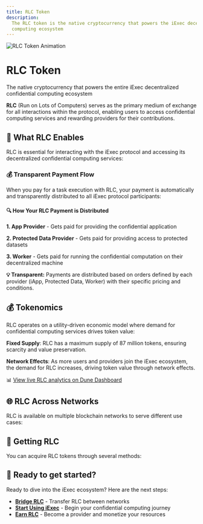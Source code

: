```yaml
---
title: RLC Token
description:
  The RLC token is the native cryptocurrency that powers the iExec decentralized
  computing ecosystem
---
```


<div class="flex flex-col items-center mb-8">
  <img :src="rlcGif" alt="RLC Token Animation" class="w-100 h-100 mb-4" />
  <h1 class="text-3xl font-bold text-center mb-2">RLC Token</h1>
  <p class="text-lg text-center text-gray-600 max-w-2xl">The native cryptocurrency that powers the entire iExec decentralized confidential computing ecosystem</p>
</div>

**RLC** (Run on Lots of Computers) serves as the primary medium of exchange for
all interactions within the protocol, enabling users to access confidential
computing services and rewarding providers for their contributions.

## 🎯 What RLC Enables

RLC is essential for interacting with the iExec protocol and accessing its
decentralized confidential computing services:

### 💰 Transparent Payment Flow

When you pay for a task execution with RLC, your payment is automatically and
transparently distributed to all iExec protocol participants:

<div class="bg-gradient-to-r from-blue-50 to-blue-100 dark:from-blue-900/20 dark:to-blue-800/20 rounded-lg p-6 border border-blue-200 dark:border-blue-700 my-6">
  <h4 class="text-lg font-semibold text-blue-800 dark:text-blue-200 mb-4">🔍 How Your RLC Payment is Distributed</h4>
  
  **1. App Provider** - Gets paid for providing the confidential application
  
  **2. Protected Data Provider** - Gets paid for providing access to protected datasets
  
  **3. Worker** - Gets paid for running the confidential computation on their decentralized machine
  
</div>

**💡 Transparent:** Payments are distributed based on orders defined by each
provider (iApp, Protected Data, Worker) with their specific pricing and
conditions.

## 💰 Tokenomics

RLC operates on a utility-driven economic model where demand for confidential
computing services drives token value:

**Fixed Supply**: RLC has a maximum supply of 87 million tokens, ensuring
scarcity and value preservation.

**Network Effects**: As more users and providers join the iExec ecosystem, the
demand for RLC increases, driving token value through network effects.

<div class="mt-8">
  <ImageViewer
    :image-url-dark="duneDashboard"
    image-alt="RLC Token Economics Dashboard"
    link-url="https://dune.com/datawarlock/arbitrum-economics"
    class="rounded-lg shadow-lg"
  />
  <p class="text-center text-sm text-gray-600 mt-2">
    📊 <a href="https://dune.com/datawarlock/arbitrum-economics" target="_blank" rel="noopener noreferrer" class="text-blue-600 hover:text-blue-800">View live RLC analytics on Dune Dashboard</a>
  </p>
</div>

## 🌐 RLC Across Networks

RLC is available on multiple blockchain networks to serve different use cases:

<div class="grid grid-cols-1 md:grid-cols-2 gap-6 my-8">
  <FeatureGridCard
    title="Ethereum Mainnet"
    icon="⟠"
    color="gray"
    :features="[
      'Original ERC-20 RLC token',
      'DeFi integrations available',
      'High liquidity markets'
    ]"
  />
  
  <FeatureGridCard
    title="Bellecour Sidechain"
    icon="⚡"
    color="yellow"
    :features="[
      'xRLC native asset',
      'Gasless blockchain',
    ]"
  />
  
  <FeatureGridCard
    title="Arbitrum"
    icon="🔷"
    color="blue"
    :features="[
      'Layer 2 scaling solution',
      'DeFi integrations available',
      'Reduced transaction costs',
      'Ethereum ecosystem access',
    ]"
  />
</div>

## 🔄 Getting RLC

You can acquire RLC tokens through several methods:

<div class="grid grid-cols-1 md:grid-cols-2 gap-6 my-8">
  <FeatureGridCard
    title="Centralized Exchanges"
    icon="🏪"
    color="indigo"
    :features="[
      { text: 'Binance: RLC/BTC, RLC/USDT', link: 'https://www.binance.com/en/trade/RLC_BTC' },
      { text: 'Coinbase: RLC/USD', link: 'https://www.coinbase.com/price/rlc' },
      { text: 'Kraken: RLC/USD', link: 'https://pro.kraken.com/app/trade/rlc-usd' },
      { text: 'MEXC: RLC/USDT', link: 'https://www.mexc.com/exchange/RLC_USDT' },
      { text: 'BitGet: RLC/USDT', link: 'https://www.bitget.com/spot/RLCUSDT' },
      '...'
    ]"
  />
  
  <FeatureGridCard
    title="Decentralized Exchanges"
    icon="🌊"
    color="purple"
    :features="[
      { text: 'ETH: RLC/ETH on Uniswap', link: 'https://app.uniswap.org/explore/pools/ethereum/0x56Ea002B411FD5887E55329852D5777EcB170713' },
      'ARB: RLC/ETH (coming soon)',
      'High liquidity DEX trading'
    ]"
  />
  
  <FeatureGridCard
    title="Cross-Chain Bridging"
    icon="🌉"
    color="teal"
    :features="[
      'Bellecour Bridge',
      'Stargate Bridge (Arbitrum)',
    ]"
  />
  
  <FeatureGridCard
    title="Earn RLC"
    icon="💎"
    color="pink"
    :features="[
      'Develop confidential apps',
      'Monetize protected datasets',
      'Become a compute provider',
    ]"
  />
</div>

## 🚀 Ready to get started?

Ready to dive into the iExec ecosystem? Here are the next steps:

- **[Bridge RLC](./tooling-and-explorers/bridge.md)** - Transfer RLC between
  networks
- **[Start Using iExec](./quick-start.md)** - Begin your confidential computing
  journey
- **[Earn RLC](../manage-data/guides/create-and-share-access.md)** - Become a
  provider and monetize your resources

<script setup>
import ImageViewer from '../components/ImageViewer.vue';
import FeatureGridCard from '../components/FeatureGridCard.vue';

// Assets
import rlcGif from '../assets/rlc/rlc.gif';
import duneDashboard from '../assets/rlc/dune-dashboard.png';
</script>
